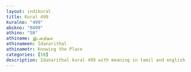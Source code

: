 ```yaml
---
layout: indikural
title: Kural 499
kuralno: "499"
abskno: "0499"
athino: "50"
athiname: இடனறிதல்
athinameen: Idanarithal
athinametr: Knowing the Place
categories: [50]
description: Idanarithal kural 499 with meaning in tamil and english 
---
```


